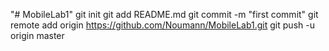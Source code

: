 "# MobileLab1" 
git init
git add README.md
git commit -m "first commit"
git remote add origin https://github.com/Noumann/MobileLab1.git
git push -u origin master
